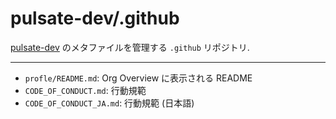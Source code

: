 # pulsate-dev/.github

[pulsate-dev](https://github.com/pulsate-dev) のメタファイルを管理する `.github` リポジトリ.

----

- `profle/README.md`: Org Overview に表示される README
- `CODE_OF_CONDUCT.md`: 行動規範
- `CODE_OF_CONDUCT_JA.md`: 行動規範 (日本語)
